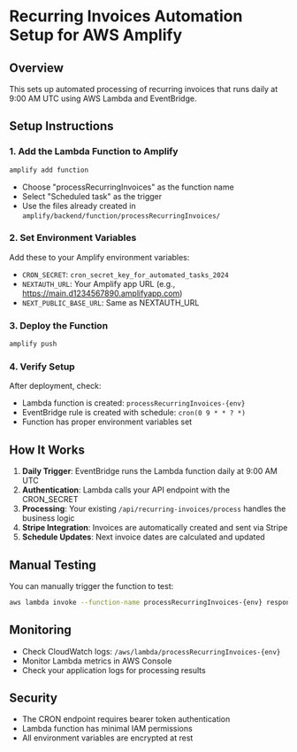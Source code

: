 # Recurring Invoices Automation Setup for AWS Amplify

## Overview
This sets up automated processing of recurring invoices that runs daily at 9:00 AM UTC using AWS Lambda and EventBridge.

## Setup Instructions

### 1. Add the Lambda Function to Amplify
```bash
amplify add function
```
- Choose "processRecurringInvoices" as the function name
- Select "Scheduled task" as the trigger
- Use the files already created in `amplify/backend/function/processRecurringInvoices/`

### 2. Set Environment Variables
Add these to your Amplify environment variables:
- `CRON_SECRET`: `cron_secret_key_for_automated_tasks_2024`
- `NEXTAUTH_URL`: Your Amplify app URL (e.g., https://main.d1234567890.amplifyapp.com)
- `NEXT_PUBLIC_BASE_URL`: Same as NEXTAUTH_URL

### 3. Deploy the Function
```bash
amplify push
```

### 4. Verify Setup
After deployment, check:
- Lambda function is created: `processRecurringInvoices-{env}`
- EventBridge rule is created with schedule: `cron(0 9 * * ? *)`
- Function has proper environment variables set

## How It Works

1. **Daily Trigger**: EventBridge runs the Lambda function daily at 9:00 AM UTC
2. **Authentication**: Lambda calls your API endpoint with the CRON_SECRET
3. **Processing**: Your existing `/api/recurring-invoices/process` handles the business logic
4. **Stripe Integration**: Invoices are automatically created and sent via Stripe
5. **Schedule Updates**: Next invoice dates are calculated and updated

## Manual Testing

You can manually trigger the function to test:
```bash
aws lambda invoke --function-name processRecurringInvoices-{env} response.json
```

## Monitoring

- Check CloudWatch logs: `/aws/lambda/processRecurringInvoices-{env}`
- Monitor Lambda metrics in AWS Console
- Check your application logs for processing results

## Security

- The CRON endpoint requires bearer token authentication
- Lambda function has minimal IAM permissions
- All environment variables are encrypted at rest